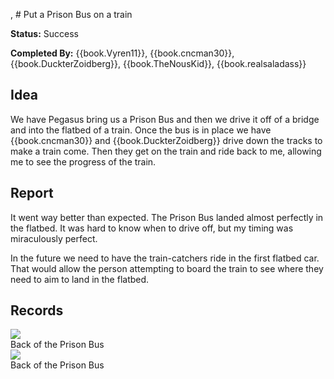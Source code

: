 , # Put a Prison Bus on a train

**Status:** <span>Success</span>

**Completed By:** {{book.Vyren11}}, {{book.cncman30}}, {{book.DuckterZoidberg}}, {{book.TheNousKid}}, {{book.realsaladass}}

## Idea
We have Pegasus bring us a Prison Bus and then we drive it off of a bridge and into the flatbed of a train. Once the bus is in place we have {{book.cncman30}} and {{book.DuckterZoidberg}} drive down the tracks to make a train come. Then they get on the train and ride back to me, allowing me to see the progress of the train. 

## Report
It went way better than expected. The Prison Bus landed almost perfectly in the flatbed. It was hard to know when to drive off, but my timing was miraculously perfect. 

In the future we need to have the train-catchers ride in the first flatbed car. That would allow the person attempting to board the train to see where they need to aim to land in the flatbed. 

## Records

<div class="img">
  <a target="_blank" href="https://socialclub.rockstargames.com/member/vyren11/games/gtav/snapmatic/mostrecent/photo/HIlWp1v0UUyff42UfJtMPA">
    <img src="https://prod.hosted.cloud.rockstargames.com/ugc/gta5photo/HIlWp1v0UUyff42UfJtMPA_0_0.jpg">
  </a>
  <div class="desc">Back of the Prison Bus</div>
</div>

<div class="img">
  <a target="_blank" href="https://socialclub.rockstargames.com/member/vyren11/games/gtav/snapmatic/mostrecent/photo/HIlWp1v0UUyff42UfJtMPA">
    <img src="https://prod.hosted.cloud.rockstargames.com/ugc/gta5photo/HIlWp1v0UUyff42UfJtMPA_0_0.jpg">
  </a>
  <div class="desc">Back of the Prison Bus</div>
</div>
